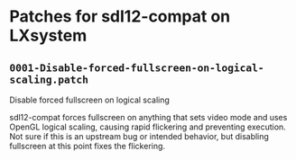 # Patches for sdl12-compat on LXsystem

## `0001-Disable-forced-fullscreen-on-logical-scaling.patch`

Disable forced fullscreen on logical scaling

sdl12-compat forces fullscreen on anything that sets video mode
and uses OpenGL logical scaling, causing rapid flickering and preventing
execution. Not sure if this is an upstream bug or intended behavior,
but disabling fullscreen at this point fixes the flickering.

